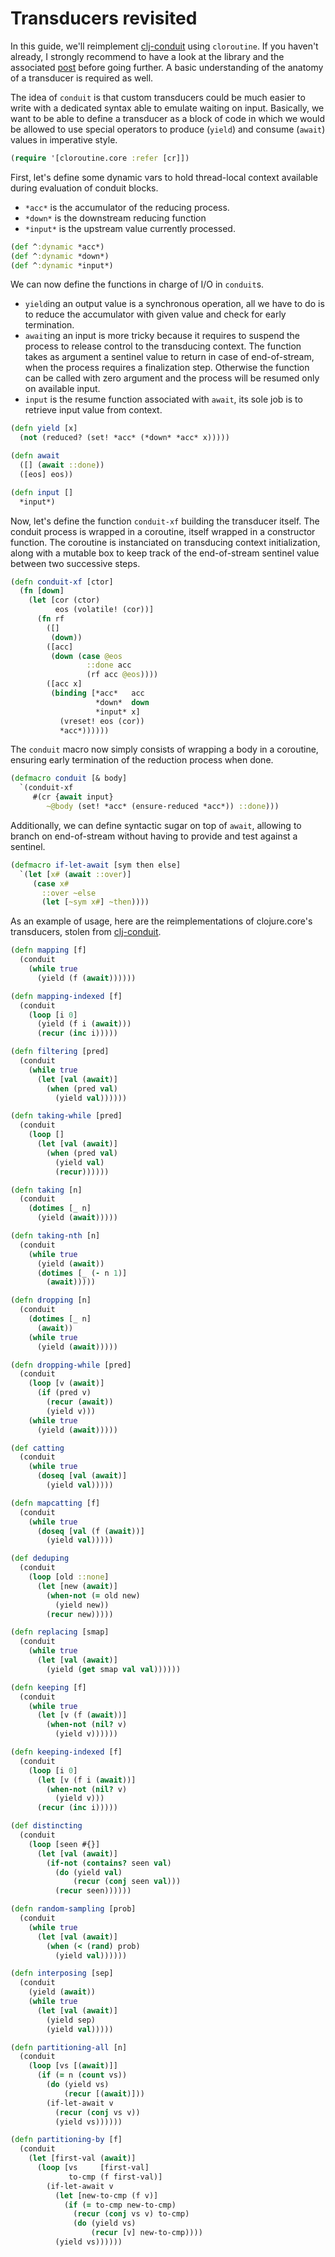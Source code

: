 # Transducers revisited

In this guide, we'll reimplement [clj-conduit](https://github.com/hypirion/clj-conduit) using `cloroutine`. If you haven't already, I strongly recommend to have a look at the library and the associated [post](http://hypirion.com/musings/transducers-to-conduits-and-back) before going further. A basic understanding of the anatomy of a transducer is required as well.

The idea of `conduit` is that custom transducers could be much easier to write with a dedicated syntax able to emulate waiting on input. Basically, we want to be able to define a transducer as a block of code in which we would be allowed to use special operators to produce (`yield`) and consume (`await`) values in imperative style.

```clojure
(require '[cloroutine.core :refer [cr]])
```

First, let's define some dynamic vars to hold thread-local context available during evaluation of conduit blocks.
* `*acc*` is the accumulator of the reducing process.
* `*down*` is the downstream reducing function
* `*input*` is the upstream value currently processed.

```clojure
(def ^:dynamic *acc*)
(def ^:dynamic *down*)
(def ^:dynamic *input*)
```

We can now define the functions in charge of I/O in `conduit`s.
* `yield`ing an output value is a synchronous operation, all we have to do is to reduce the accumulator with given value and check for early termination.
* `await`ing an input is more tricky because it requires to suspend the process to release control to the transducing context. The function takes as argument a sentinel value to return in case of end-of-stream, when the process requires a finalization step. Otherwise the function can be called with zero argument and the process will be resumed only on available input.
* `input` is the resume function associated with `await`, its sole job is to retrieve input value from context.

```clojure
(defn yield [x]
  (not (reduced? (set! *acc* (*down* *acc* x)))))

(defn await
  ([] (await ::done))
  ([eos] eos))

(defn input []
  *input*)
```

Now, let's define the function `conduit-xf` building the transducer itself. The conduit process is wrapped in a coroutine, itself wrapped in a constructor function. The coroutine is instanciated on transducing context initialization, along with a mutable box to keep track of the end-of-stream sentinel value between two successive steps.

```clojure
(defn conduit-xf [ctor]
  (fn [down]
    (let [cor (ctor)
          eos (volatile! (cor))]
      (fn rf
        ([]
         (down))
        ([acc]
         (down (case @eos
                 ::done acc
                 (rf acc @eos))))
        ([acc x]
         (binding [*acc*   acc
                   *down*  down
                   *input* x]
           (vreset! eos (cor))
           *acc*))))))
```

The `conduit` macro now simply consists of wrapping a body in a coroutine, ensuring early termination of the reduction process when done.
```clojure
(defmacro conduit [& body]
  `(conduit-xf
     #(cr {await input}
        ~@body (set! *acc* (ensure-reduced *acc*)) ::done)))
```

Additionally, we can define syntactic sugar on top of `await`, allowing to branch on end-of-stream without having to provide and test against a sentinel.
```clojure
(defmacro if-let-await [sym then else]
  `(let [x# (await ::over)]
     (case x#
       ::over ~else
       (let [~sym x#] ~then))))
```

As an example of usage, here are the reimplementations of clojure.core's transducers, stolen from [clj-conduit](https://github.com/hyPiRion/clj-conduit/wiki/clojure.core-ports).

```clojure
(defn mapping [f]
  (conduit
    (while true
      (yield (f (await))))))

(defn mapping-indexed [f]
  (conduit
    (loop [i 0]
      (yield (f i (await)))
      (recur (inc i)))))

(defn filtering [pred]
  (conduit
    (while true
      (let [val (await)]
        (when (pred val)
          (yield val))))))

(defn taking-while [pred]
  (conduit
    (loop []
      (let [val (await)]
        (when (pred val)
          (yield val)
          (recur))))))

(defn taking [n]
  (conduit
    (dotimes [_ n]
      (yield (await)))))

(defn taking-nth [n]
  (conduit
    (while true
      (yield (await))
      (dotimes [_ (- n 1)]
        (await)))))

(defn dropping [n]
  (conduit
    (dotimes [_ n]
      (await))
    (while true
      (yield (await)))))

(defn dropping-while [pred]
  (conduit
    (loop [v (await)]
      (if (pred v)
        (recur (await))
        (yield v)))
    (while true
      (yield (await)))))

(def catting
  (conduit
    (while true
      (doseq [val (await)]
        (yield val)))))

(defn mapcatting [f]
  (conduit
    (while true
      (doseq [val (f (await))]
        (yield val)))))

(def deduping
  (conduit
    (loop [old ::none]
      (let [new (await)]
        (when-not (= old new)
          (yield new))
        (recur new)))))

(defn replacing [smap]
  (conduit
    (while true
      (let [val (await)]
        (yield (get smap val val))))))

(defn keeping [f]
  (conduit
    (while true
      (let [v (f (await))]
        (when-not (nil? v)
          (yield v))))))

(defn keeping-indexed [f]
  (conduit
    (loop [i 0]
      (let [v (f i (await))]
        (when-not (nil? v)
          (yield v)))
      (recur (inc i)))))

(def distincting
  (conduit
    (loop [seen #{}]
      (let [val (await)]
        (if-not (contains? seen val)
          (do (yield val)
              (recur (conj seen val)))
          (recur seen))))))

(defn random-sampling [prob]
  (conduit
    (while true
      (let [val (await)]
        (when (< (rand) prob)
          (yield val))))))

(defn interposing [sep]
  (conduit
    (yield (await))
    (while true
      (let [val (await)]
        (yield sep)
        (yield val)))))

(defn partitioning-all [n]
  (conduit
    (loop [vs [(await)]]
      (if (= n (count vs))
        (do (yield vs)
            (recur [(await)]))
        (if-let-await v
          (recur (conj vs v))
          (yield vs))))))

(defn partitioning-by [f]
  (conduit
    (let [first-val (await)]
      (loop [vs     [first-val]
             to-cmp (f first-val)]
        (if-let-await v
          (let [new-to-cmp (f v)]
            (if (= to-cmp new-to-cmp)
              (recur (conj vs v) to-cmp)
              (do (yield vs)
                  (recur [v] new-to-cmp))))
          (yield vs))))))
```
